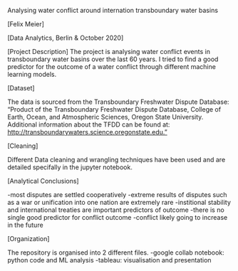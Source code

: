 
Analysing water conflict around internation transboundary water basins

[Felix Meier]

[Data Analytics, Berlin & October 2020]



[Project Description]
The project is analysing water conflict events in transboundary water basins over the last 60 years. I tried to find a good predictor for the outcome of a water conflict through different machine learning models. 
   
[Dataset]

The data is sourced from the Transboundary Freshwater Dispute Database:
“Product of the Transboundary Freshwater Dispute Database, College of Earth, Ocean, and Atmospheric Sciences, Oregon State University.  Additional information about the TFDD can be found at: http://transboundarywaters.science.oregonstate.edu.”


[Cleaning]

Different Data cleaning and wrangling techniques have been used and are detailed specifally in the jupyter notebook.


[Analytical Conclusions]

-most disputes are settled cooperatively
-extreme results of disputes such as a war or unification into one nation are extremely rare
-institional stability and international treaties are important predictors of outcome
-there is no single good predictor for conflict outcome
-conflict likely going to increase in the future

[Organization]

The repository is organised into 2 different files. 
-google collab notebook: python code and ML analysis
-tableau: visualisation and presentation

